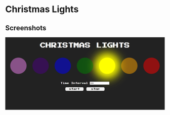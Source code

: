 
# Christmas Lights


## Screenshots

![App Screenshot](https://github.com/parthtyagii/Web-Development/blob/master/Christmas-Lights/screen%20shot.PNG)
